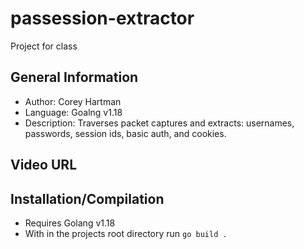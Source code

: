 # passession-extractor

Project for class

## General Information
- Author: Corey Hartman
- Language: Goalng v1.18
- Description: Traverses packet captures and extracts: usernames, passwords, session ids, basic auth, and cookies.

## Video URL

## Installation/Compilation
- Requires Golang v1.18
- With in the projects root directory run ```go build .```
